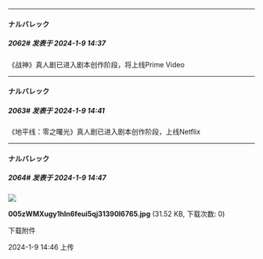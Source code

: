 
*****

####  ナルバレック  
##### 2062#       发表于 2024-1-9 14:37

《战神》真人剧已进入剧本创作阶段，将上线Prime Video

*****

####  ナルバレック  
##### 2063#       发表于 2024-1-9 14:41

《地平线：零之曙光》真人剧已进入剧本创作阶段，上线Netflix


*****

####  ナルバレック  
##### 2064#       发表于 2024-1-9 14:47

<img src="https://img.saraba1st.com/forum/202401/09/144652p35d58mfccddqwnq.jpg" referrerpolicy="no-referrer">

<strong>005zWMXugy1hln6feui5qj31390l6765.jpg</strong> (31.52 KB, 下载次数: 0)

下载附件

2024-1-9 14:46 上传

